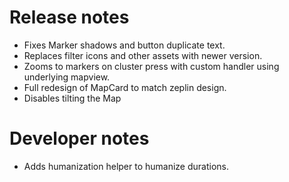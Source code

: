 # Release notes
* Fixes Marker shadows and button duplicate text.
* Replaces filter icons and other assets with newer version.
* Zooms to markers on cluster press with custom handler using underlying mapview.
* Full redesign of MapCard to match zeplin design.
* Disables tilting the Map

# Developer notes
* Adds humanization helper to humanize durations.
